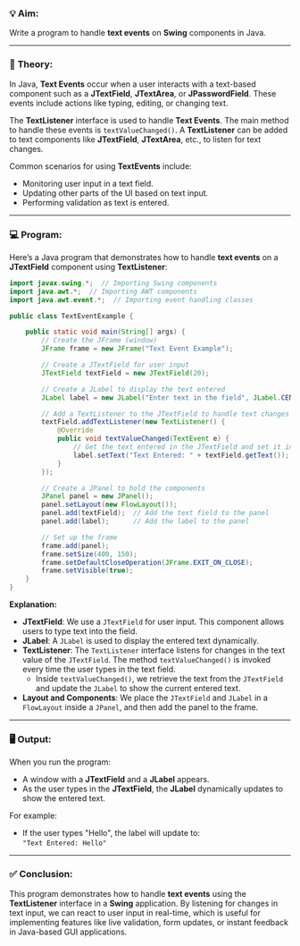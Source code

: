 ### 💡 **Aim:**
Write a program to handle **text events** on **Swing** components in Java.

---

### 📘 **Theory:**

In Java, **Text Events** occur when a user interacts with a text-based component such as a **JTextField**, **JTextArea**, or **JPasswordField**. These events include actions like typing, editing, or changing text.

The **TextListener** interface is used to handle **Text Events**. The main method to handle these events is `textValueChanged()`. A **TextListener** can be added to text components like **JTextField**, **JTextArea**, etc., to listen for text changes.

Common scenarios for using **TextEvents** include:
- Monitoring user input in a text field.
- Updating other parts of the UI based on text input.
- Performing validation as text is entered.

---

### 💻 **Program:**

Here’s a Java program that demonstrates how to handle **text events** on a **JTextField** component using **TextListener**:

```java
import javax.swing.*;  // Importing Swing components
import java.awt.*;  // Importing AWT components
import java.awt.event.*;  // Importing event handling classes

public class TextEventExample {

    public static void main(String[] args) {
        // Create the JFrame (window)
        JFrame frame = new JFrame("Text Event Example");

        // Create a JTextField for user input
        JTextField textField = new JTextField(20);

        // Create a JLabel to display the text entered
        JLabel label = new JLabel("Enter text in the field", JLabel.CENTER);

        // Add a TextListener to the JTextField to handle text changes
        textField.addTextListener(new TextListener() {
            @Override
            public void textValueChanged(TextEvent e) {
                // Get the text entered in the JTextField and set it in the label
                label.setText("Text Entered: " + textField.getText());
            }
        });

        // Create a JPanel to hold the components
        JPanel panel = new JPanel();
        panel.setLayout(new FlowLayout());
        panel.add(textField);  // Add the text field to the panel
        panel.add(label);      // Add the label to the panel

        // Set up the frame
        frame.add(panel);
        frame.setSize(400, 150);
        frame.setDefaultCloseOperation(JFrame.EXIT_ON_CLOSE);
        frame.setVisible(true);
    }
}
```

**Explanation:**
- **JTextField**: We use a `JTextField` for user input. This component allows users to type text into the field.
- **JLabel**: A `JLabel` is used to display the entered text dynamically.
- **TextListener**: The `TextListener` interface listens for changes in the text value of the `JTextField`. The method `textValueChanged()` is invoked every time the user types in the text field.
  - Inside `textValueChanged()`, we retrieve the text from the `JTextField` and update the `JLabel` to show the current entered text.
- **Layout and Components**: We place the `JTextField` and `JLabel` in a `FlowLayout` inside a `JPanel`, and then add the panel to the frame.

---

### 🖥️ **Output:**

When you run the program:
- A window with a **JTextField** and a **JLabel** appears.
- As the user types in the **JTextField**, the **JLabel** dynamically updates to show the entered text.

For example:
- If the user types "Hello", the label will update to:  
  `"Text Entered: Hello"`

---

### ✅ **Conclusion:**

This program demonstrates how to handle **text events** using the **TextListener** interface in a **Swing** application. By listening for changes in text input, we can react to user input in real-time, which is useful for implementing features like live validation, form updates, or instant feedback in Java-based GUI applications.

